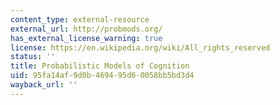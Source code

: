 ```yaml
---
content_type: external-resource
external_url: http://probmods.org/
has_external_license_warning: true
license: https://en.wikipedia.org/wiki/All_rights_reserved
status: ''
title: Probabilistic Models of Cognition
uid: 95fa14af-9d0b-4694-95d6-0058bb5bd3d4
wayback_url: ''
---
```

